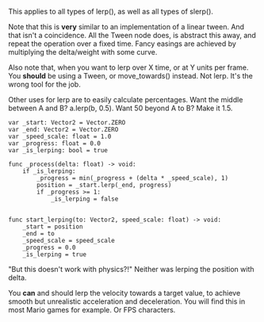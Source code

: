 This applies to all types of lerp(), as well as all types of slerp().

Note that this is **very** similar to an implementation of a linear tween. And that isn't a coincidence. All the Tween node does, is abstract this away, and repeat the operation over a fixed time. Fancy easings are achieved by multiplying the delta/weight with some curve.

Also note that, when you want to lerp over X time, or at Y units per frame. You **should** be using a Tween, or move_towards() instead. Not lerp. It's the wrong tool for the job.

Other uses for lerp are to easily calculate percentages. Want the middle between A and B? a.lerp(b, 0.5). Want 50 beyond A to B? Make it 1.5.

```GDScript
var _start: Vector2 = Vector.ZERO
var _end: Vector2 = Vector.ZERO
var _speed_scale: float = 1.0
var _progress: float = 0.0
var _is_lerping: bool = true

func _process(delta: float) -> void:
	if _is_lerping:
		_progress = min(_progress + (delta * _speed_scale), 1)
		position = _start.lerp(_end, progress)
		if _progress >= 1:
			_is_lerping = false


func start_lerping(to: Vector2, speed_scale: float) -> void:
	_start = position
	_end = to
	_speed_scale = speed_scale
	_progress = 0.0
	_is_lerping = true
```

"But this doesn't work with physics?!" Neither was lerping the position with delta.

You **can** and should lerp the velocity towards a target value, to achieve smooth but unrealistic acceleration and deceleration. You will find this in most Mario games for example. Or FPS characters.
